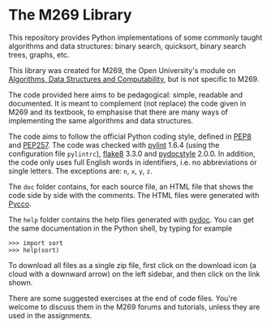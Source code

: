 # The M269 Library

This repository provides Python implementations of some
commonly taught algorithms and data structures:
binary search, quicksort, binary search trees, graphs, etc.

This library was created for M269, the Open University's
module on [Algorithms, Data Structures and Computability](http://www.open.ac.uk/courses/modules/m269),
but is not specific to M269.

The code provided here aims to be pedagogical: simple, readable and documented.
It is meant to complement (not replace) the code given in M269 and its textbook,
to emphasise that there are many ways of implementing
the same algorithms and data structures.

The code aims to follow the official Python coding style,
defined in [PEP8](https://www.python.org/dev/peps/pep-0008/)
and [PEP257](https://www.python.org/dev/peps/pep-0257/).
The code was checked with
[pylint](http://pylint.org) 1.6.4 (using the configuration file `pylintrc`),
[flake8](http://flake8.pycqa.org/) 3.3.0 and
[pydocstyle](http://www.pydocstyle.org/) 2.0.0.
In addition, the code only uses full English words in identifiers, 
i.e. no abbreviations or single letters.
The exceptions are: `n`, `x`, `y`, `z`.

The `doc` folder contains, for each source file, an HTML file that
shows the code side by side with the comments. 
The HTML files were generated with [Pycco](https://pycco-docs.github.io/pycco/).

The `help` folder contains the help files generated with 
[pydoc](https://docs.python.org/3/library/pydoc.html).
You can get the same documentation in the Python shell, by typing for example
```
>>> import sort
>>> help(sort)
```

To download all files as a single zip file, 
first click on the download icon (a cloud with a downward arrow) 
on the left sidebar, and then click on the link shown.

There are some suggested exercises at the end of code files.
You're welcome to discuss them in the M269 forums and tutorials,
unless they are used in the assignments.
